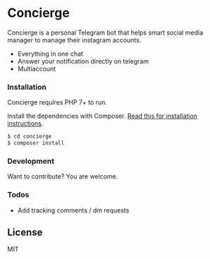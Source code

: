 # Concierge

Concierge is a personal Telegram bot that helps smart social media manager to manage their instagram accounts.

  - Everything in one chat
  - Answer your notification directly on telegram
  - Multiaccount


### Installation

Concierge requires PHP 7+ to run.

Install the dependencies with Composer. [Read this for installation instructions](https://getcomposer.org/doc/00-intro.md). 

```sh
$ cd concierge
$ composer install
```


### Development

Want to contribute? You are welcome.

### Todos

 - Add tracking comments / dm requests

License
----

MIT
